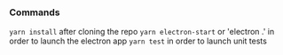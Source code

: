 ### Commands
`yarn install` after cloning the repo
`yarn electron-start` or 'electron .' in order to launch the electron app
`yarn test` in order to launch unit tests